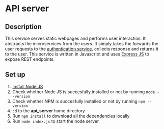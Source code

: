 # API server
## Description
This service serves static webpages and performs user interaction.
It abstracts the microservices from the users.
It simply takes the forwards the user requests to the [authentication service](https://github.com/airavata-courses/saurabh/tree/master/Assignment1/authentication-service), collects response and returns it to the user.
This service is written in Javascript and uses [Express JS](https://expressjs.com/) to expose REST endpoints.

## Set up
1) [Install Node JS](https://nodejs.org/en/download/)
1) Check whether Node JS is succesfully installed or not by running `node --version`
1) Check whether NPM is succesfully installed or not by running `npm --version`
1) `cd` to the **api_server** home directory
1) Run `npm install` to download all the dependencies locally
1) Run `node index.js` to start the node server